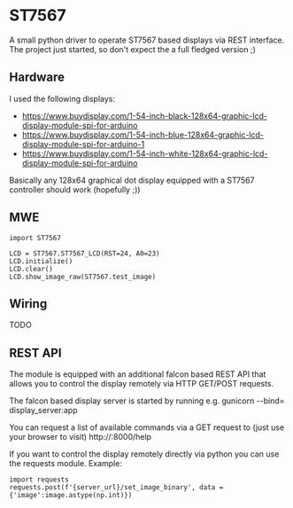# ST7567
A small python driver to operate ST7567 based displays via REST interface. The project just started, so don't expect the a full fledged version ;)

## Hardware
I used the following displays:
* https://www.buydisplay.com/1-54-inch-black-128x64-graphic-lcd-display-module-spi-for-arduino
* https://www.buydisplay.com/1-54-inch-blue-128x64-graphic-lcd-display-module-spi-for-arduino-1
* https://www.buydisplay.com/1-54-inch-white-128x64-graphic-lcd-display-module-spi-for-arduino

Basically any 128x64 graphical dot display equipped with a ST7567 controller should work (hopefully ;))

## MWE
    import ST7567

    LCD = ST7567.ST7567_LCD(RST=24, A0=23)
    LCD.initialize()
    LCD.clear()
    LCD.show_image_raw(ST7567.test_image)

## Wiring
TODO

## REST API
The module is equipped with an additional falcon based REST API that allows you to control the display remotely via HTTP GET/POST requests.

The falcon based display server is started by running e.g.
    gunicorn --bind=<your-interface-ip> display_server:app

You can request a list of available commands via a GET request to (just use your browser to visit)
    http://<your-interface-ip>:8000/help

If you want to control the display remotely directly via python you can use the requests module. Example:

    import requests
    requests.post(f'{server_url}/set_image_binary', data = {'image':image.astype(np.int)})
